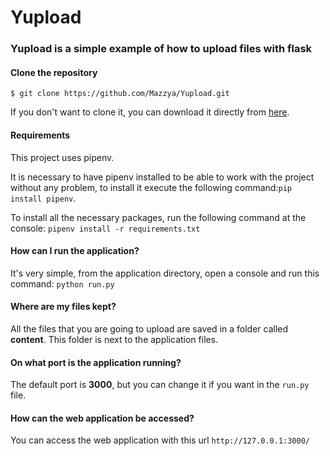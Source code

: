 # Yupload
### Yupload is a simple example of how to upload files with flask
#### Clone the repository
```
$ git clone https://github.com/Mazzya/Yupload.git
```
If you don't want to clone it, you can download it directly from [here](https://github.com/Mazzya/Yupload/archive/refs/heads/master.zip).
#### Requirements
This project uses pipenv. 

It is necessary to have pipenv installed to be able to work with the project without any problem, to install it execute the following command:```pip install pipenv```.

To install all the necessary packages, run the following command at the console: ```pipenv install -r requirements.txt```
#### How can I run the application?
It's very simple, from the application directory, open a console and run this command: ``` python run.py ```
#### Where are my files kept?
All the files that you are going to upload are saved in a folder called <b>content</b>. This folder is next to the application files.
#### On what port is the application running?
The default port is <b>3000</b>, but you can change it if you want in the ```run.py``` file.
#### How can the web application be accessed?
You can access the web application with this url ```http://127.0.0.1:3000/```
